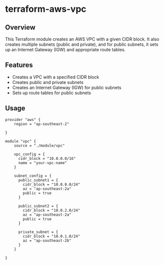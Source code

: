 # terraform-aws-vpc

## Overview

This Terraform module creates an AWS VPC with a given CIDR block. It also creates multiple subnets (public and private), and for public subnets, it sets up an Internet Gateway (IGW) and appropriate 
route tables.

## Features

- Creates a VPC with a specified CIDR block
- Creates public and private subnets
- Creates an Internet Gateway (IGW) for public subnets
- Sets up route tables for public subnets

## Usage

```
provider "aws" {
    region = "ap-southeast-2"
  
}

module "vpc" {
    source = "./module/vpc"

    vpc_config = {
      cidr_block = "10.0.0.0/16"
      name = "your-vpc-name"
    }

    subnet_config = {
      public_subnet1 = {
        cidr_block = "10.0.0.0/24"
        az = "ap-southeast-2a"
        public = true
      }

      public_subnet2 = {
        cidr_block = "10.0.2.0/24"
        az = "ap-southeast-2a"
        public = true
      }

      private_subnet = {
        cidr_block = "10.0.1.0/24"
        az = "ap-southeast-2b"
      }
    }
  
}

```